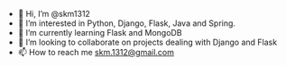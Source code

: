 - 👋 Hi, I’m @skm1312
- 👀 I’m interested in Python, Django, Flask, Java and Spring.
- 🌱 I’m currently learning Flask and MongoDB
- 💞️ I’m looking to collaborate on projects dealing with Django and Flask
- 📫 How to reach me skm.1312@gmail.com

<!---
skm1312/skm1312 is a ✨ special ✨ repository because its `README.md` (this file) appears on your GitHub profile.
You can click the Preview link to take a look at your changes.
--->

